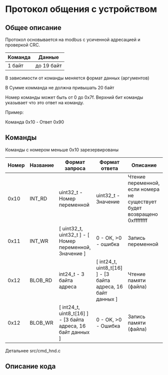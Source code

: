 # Протокол общения с устройством

## Общее описание

Протокол основывается на modbus c усиченной адресацией и проверкой CRC.

| Команда | Данные     |
| ------- | ---------- |
| 1 байт  | до 19 байт |

В зависимости от команды меняется формат данных (аргументов)

В Сумме комманда не должна привышать 20 байт

Номер команды может быть от 0 до 0x7f. Верхний бит команды указывает что это ответ на команду.

Пример:

Команда 0x10 - Ответ 0x90

## Команды

Команды с номером меньше 0x10 зарезервированы

| Номер | Название | Формат запроса                                               | Формат ответа          | Описание                                                                 |
| ----- | -------- | ------------------------------------------------------------ | ---------------------- | ------------------------------------------------------------------------ |
| 0x10  | INT_RD   | uint32_t - Номер переменной                                  | uint32_t - Значение    | Чтение переменной, если номера не существует будет возвращено 0xffffffff |
| 0x11  | INT_WR   | [ uint32_t, uint32_t ] - [ Номер переменной, Значение ]      | 0 - ОК, >0 - ошибка    | Запись переменной                                                        |
| 0x12  | BLOB_RD  | int24_t - 3 байта адреса                                     | [ int24_t, uint8_t[16] ] - [3 байта адреса, 16 байт данных ] | Чтение памяти (файла)              |
| 0x12  | BLOB_WR  | [ int24_t, uint8_t[16] ] - [3 байта адреса, 16 байт данных ] | 0 - OK, >0 - Ошибка    | Запись памяти (файла)                                                    |

Детальнее src/cmd_hnd.c

## Описание кода



